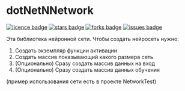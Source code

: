 # dotNetNNetwork
[![licence badge]][licence]
[![stars badge]][stars]
[![forks badge]][forks]
[![issues badge]][issues]

[licence badge]:https://img.shields.io/github/license/bonMAS14/dotNetNNetwork
[stars badge]:https://img.shields.io/github/stars/bonMAS14/Markdown.svg
[forks badge]:https://img.shields.io/github/forks/bonMAS14/Markdown.svg
[issues badge]:https://img.shields.io/github/issues/bonMAS14/Markdown.svg

[licence]:https://github.com/bonmas14/dotNetNNetwork/blob/master/LICENSE
[stars]:https://github.com/bonMAS14/dotNetNNetwork/stargazers
[forks]:https://github.com/bonMAS14/dotNetNNetwork/network
[issues]:https://github.com/bonmas14/dotNetNNetwork/issues

Эта библиотека нейронной сети.
Чтобы создать нейросеть нужно:

1. Создать экземпляр функции активации
2. Создать массив показывающий какого размера сеть
3. (Опционально) Сразу создать массив данных на вход
4. (Опционально) Сразу создать массив данных обучения

(пример использования сети есть в проекте NetworkTest)
